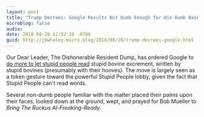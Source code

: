 ```yaml
---
layout: post
title: "Trump Decrees: Google Results Not Dumb Enough for His Dumb Base"
microblog: false
audio: 
date: 2018-08-28 12:52:38 -0700
guid: http://jbwhaley.micro.blog/2018/08/28/trump-decrees-google.html
---
```

Our Dear Leader, The Dishonerable Resident Dump, has ordered Google to [do more to let stupid people read](https://arstechnica.com/tech-policy/2018/08/trump-claims-with-no-evidence-that-google-is-rigged-against-him/) stupid bovine excrement, written by stupid bovines (presumably with their hooves). The move is largely seen as a token gesture toward the powerful Stupid People lobby, given the fact that Stupid People can't read words.

Several non-dumb people familiar with the matter placed their palms upon their faces, looked down at the ground, wept, and prayed for Bob Mueller to *Bring The Ruckus Al-Freaking-Ready*.
